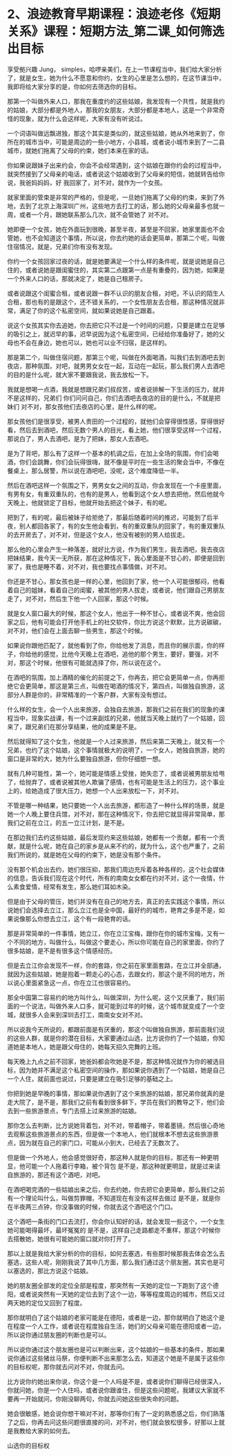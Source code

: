 # 2、浪迹教育早期课程：浪迹老佟《短期关系》课程：短期方法_第二课_如何筛选出目标

享受拠兴趣 Jung， simples，哈啰亲美们，在上一节课程当中，我们给大家分析了，就是女生，她为什么不愿意和你约，女生的心里是怎么想的，在这节课当中，我即将给大家分享的是，你如何去筛选你的目标。

那第一个叫做外来人口，那我在重度约的这些姑娘，我发现有一个共性，就是我约的姑娘，大部分都是外地人，那我的女朋友，大部分都是本地人，这是一个非常奇怪的现象，就为什么会这样呢，大家有没有听说过。

一个词语叫做远飘进独，那这个其实是类似的，就这些姑娘，她从外地来到了，你所在的城市当中，可能是周边的一些小地方，小县城，或者说小城市来到了一二县城市，就她们拖离了父母的约束，她们本来在家的话。

你如果说跟妹子出来约会，你会不会经常遇到，这个姑娘在跟你约会的过程当中，就突然接到了父母亲的电话，或者说这个姑娘收到了父母亲的短信，她就转告给你说，我爸妈妈妈，好 我回家了，对不对，就作为一个女孩。

就家里面的管束是非常的严格的，但是呢，一旦她们拖离了父母的约束，来到了外地，去到了北京上海深圳广州，这些地方去打工的话，那么她的父母亲最多也就一周，或者一个月，跟她联系那么几次，就不会管她了 对不对。

她即便一个女孩，她在外面玩到很晚，甚至半夜，甚至是不回家，她家里面也不会管她，也不会知道这个事情，所以说，你去约她的话会更简单，那第二个呢，叫做住宿情况，就是，兄弟们你有没有发现。

你约一个女孩回家过夜的话，就是她要满足一个什么样的条件呢，就是说她是自己住的，或者说她是跟闺蜜住的，其实第二点跟第一点是有重疊的，因为她，如果是一个外来人口的话，那就决定了，她是自己租房子。

或者说跟这个闺蜜合租，或者说跟一群不认识的朋友合租，对吧，不认识的陌生人合租，那也有的是跟这个，还不错关系的，一个女性朋友去合租，那这种情况就非常，满足了你的这个私密空间，就如果说她是自己跟着。

说这个女孩其实你去追她，你去把它只不过是一个时间的问题，只要是建立在足够的吸引之上，就迟早的事，迟早说因为这个私密空间，已经给你准备好了，她的父母也不会在身边，她也可以，她也可以业不归宿，是这样的。

那是第二个，叫做住宿问题，那第三个呢，叫做在外面喝酒，叫我们去到酒吧去到夜店，那种氛围，对吧，就男男女女在一起，互动在一起玩，那么我们男人去酒吧的目的是什么呢，就大家不要跟我说，我去放松一下。

我就是想喝一点酒，我就是想跟兄弟们叔叔苦，或者说排解一下生活的压力，就并不是这样的，兄弟们 你们问问自己，你们去酒吧去夜店的目的是什么，不就是把妹们 对不对，那女孩他们去夜店的心里，是什么样的呢。

那女孩他们是很享受，被男人贵田的一个过程的，就他们会穿得很性感，穿得很好看，然后去到酒吧，然后无数个男人的目光，看上她，他们很享受这样一个过程，那说白了，男人去酒吧，是为了把妹，那女人去酒吧。

是为了背吧，那么有了这样一个基本的机调之后，在加上全场的氛围，你们会喝酒，你们会跳舞，你们会玩得很嗨，就不像是平时在一些生活的聚会当中，不像在餐桌上，那么居警，所以说在酒吧吧，没呢，这个难度降低一半。

然后在酒吧这样一个氛围之下，男男女女之间的互动，你会发现在一个卡座里面，有男有女，有重双重队的，也有的是男人，他看到这个女人想去把他，然后他就今天晚上，他就锁定了目标，他就开始去把这个妹子，有的呢。

把到了，有的呢，最后被妹子给拒绝了，那最后随着时间的推迟，可能到了后半夜，别人都回各家了，有的女生他会看到，有的重双重队的回家了，有的重双重队的去开房去了，对不对，但是这个女人，他没有被别的男人给拔走。

那么他的心里会产生一种落差，就好比方说，作为我们男生，我去酒吧，我去夜店把妹结果，我今天一无所获，那在这种情况下，我心里面是不甘心的，即便是回到家了，我也是睡不着，对不对，我也要找点事情做，对不对。

你还是不甘心，那女孩也是一样的心里，他回到了家，他一个人可能很郁闷，他看着自己的姐妹，看着自己的闺蜜，被其他的男人拔走，或者说，他们跟自己男朋友走了，对不对，然后生下他一个人回家，那这个时候。

就是女人窗口最大的时候，那这个女人，他出于一种不甘心，或者说不爽，他会回家之后，他有可能会打开他手机上的社交软件，你比方说这个默默，比方说碳碳，对不对，他们会在上面去聊一些男生，那这个时候。

如果说你跟他匹配了，就他看到了你，你给他发了消息，而且你的展示面，你的样子，你给他的感觉，比他今天晚上在酒吧，追他的那个男生，要好，要强，对不对，那这个时候，他很有可能就选择了你，所以说在这个。

在酒吧的氛围，加上酒精的催化的前提之下，你再去，把它会更简单一点，你再拒绝它会更简单，那这是第三点，叫做在喝酒的情况下，第四点，叫做独自旅游，这部分人群是你的，非常精准的一个客户群，大家有没有想过。

什么样的女生，会一个人出来旅游，会独自去旅游，那我们之前在我们的现象的课程当中，现象实战课，有一个过来副炫的兄弟，他就当天晚上就约了一个姑娘，回来了，跟兄弟们在那分享结果，他的成果是不是。

然后就得知了这个女生，他就是一个人过来旅游，然后来第二天晚上，就又有一个兄弟，也约了这个姑娘，这个事情就极大的说明了，一个女人，她独自旅游，她的窗口是非常的大，她为什么要独自旅游，但你仔细想一想。

就有几种可能性，第一个，她可能是情感上受挫，她失恋了，或者说被男朋友给甩了，给抛弃了，或者说被其他人欺骗了感情，也有可能是生活上的压力，这个事业上的，给她造成了很大压力，她想一个人出来放松一下，对不对。

不管是哪一种结果，她只要她一个人出去旅游，都形造了一种什么样的场景，就是她一个人晚上要住兵馆，对不对，那在这种情况下，你去把它就显得非常简单，那我们之前在立江，的五一立江计划，是不是。

在那边我们去约这些姑娘，最后发现约来这些姑娘，她都有一个贡献，都有一个贡献，就是什么呢，她在自己的家乡是从来不约的，就为什么，这个也严重了，之前我们所说的，就是她在父母的约束下，她是没有那个条件。

没有那个机会出去约，她们很压抑，那我们周边充斥着各种各样的，这个社会媒体的信息，告诉我们现在这个时代，所有的南南女女都在约对不对，这个一夜情，什么素食爱情，经常有发生，那么她们耳如木染。

但是由于父母的管压，她们并没有在自己的地方去，真正的去实践这个事情，所以说她们会选择去立江，那么立江也是全中国，最好约的城市，艳育之多是不是，如果说像那么你想去立江，这个有一段艳育的话。

那是非常简单的一件事情，她立江，你在立江宝梅，跟你在你的城市宝梅，又有一个不同的地方，叫做什么，叫做这个要走心，所以你可能在自己的家里面，你约了很多姑娘，是不是有很多这个情感经历。

但是去立江你会发现不一样，你的套路，你之前在家里面套路，在立江并全部通，就因为这些姑娘，她是抱着一颗走心的心态，去跟女约，那这个是不同的地方，所以说心里面紧急这一点，你在立江也很容易约。

那全中国第二容易约的地方叫什么，叫做深圳，为什么呢，这个又厌重了，我们前面的一个说法，叫做外来人口多，就可能到过年的时候，这个城市就变成了一个空城，就很多人会来到深圳去打工，南南女女对不对。

所以说我今天所说的，都跟前面是有厌重的，那这个叫做独自旅游，那前面我们说的这些人群，就是你的潜在目标，大家要通过山选，比方说你约了一个姑娘，你知道她是本地人，她是跟父母住的，她每天招久完舞的上班。

每天晚上九点之前不回家，她爸妈都会吹她是不是，那这种情况就作为你的被选目标，因为她并不满足这个私密空间的操作，那如果说你遇到了一个姑娘，她是自己一个人住，就前面也说过，只要是建立在吸引足够的基础之上。

你把到她是早晚的事情，那如果说你遇到了这个来旅游的姑娘，那兄弟你就真的是走大院了，是不是，那我们之前有看到很多鲜下，学员在我们的教导之下，他们会去到一些旅游景点，专门去搭上过来旅游的姑娘。

那你怎么去判断，比方说她背着包，对不对，带着帽子，带着墨镜，然后很心奇地去观察这些旅游景点的东西，但是做一个本地人，他们就根本不想去这些旅游景点，因为就在自己的家门口，可能从小到大，已经去了无数次了。

但是做一个外地人，他会感觉很好奇，那这种人就是你的目标，那还有一种更明显，他可能一个人拖着行李箱，被个背包 是不是，那这种就更明显，就是过来读自旅游的，那还有这个酒吧，对吧。

在酒吧喝完酒的一些姑娘出来之后，你去约她，你去把它会更简单，那么我们之前有一个理论叫什么，叫做剪罪帽，不知道现在有没有这样去做过 是不是，就是你在半夜两三点钟，你没事做的时候，你就去这个酒吧这个门口。

这个酒吧一条街的门口去流打，你会你认知好的话，就会发现一些这个，一个女生她可能喝得最坏，最坏冤冤的 是不是，这样自己走路都走不重样，那这个时候你去搭散她，她很有可能她的窗口就对你打开了。

那以上就是我给大家分析的你的目标，如何去塞选，有些那时候那我去体会怎么去塞选，这些人呢，刚刚我说了其中几方面，那么我们通过这个朋友圈，其实也是可以塞选的，那比方说这个姑娘。

她的朋友圈全部发的定位全部是程度，那突然有一天她的定位一下跑到了这个德阳，或者说突然有一天她的定位去到了这个一边，等等程度周边的城市，然后又过两天她的定位又回到了程度。

那你就明白了这个姑娘的老家可能是在德阳，或者是一边，那你就明白了她这个是在程度一个人工作，或者说在程度独自生活，她们的父母亲可能在德阳或者一边，所以说你通过朋友圈的判断也是可以。

所以说你通过这个朋友圈也是可以判断出来，这个姑娘的一些基本的条件，那如果说你通过这些猪丝马祭，你便判断不出来那怎么去，知道这个她是不是属于这些你的目标权呢，那你就去问对不对，你就去问。

比方说你约她出来你说，你这个是一个人吗是不是，或者说你们聊得已经很深入，你就问她，你是一个人住吗，或者说你跟谁住，但是这些问题呢，我建议大家就不要再一开始就问，你刚没聊两句，你就去问她这些很失命的问题。

她会很敏感，她会说你想干嘛对不对，那等你们有了一定的熟悉感之后，你们熟落了之后，你再去问这些问题很直接的问，对不对，他们就会放松很多，好那以上就是我教给大家的如何去。

山选你的目标权
